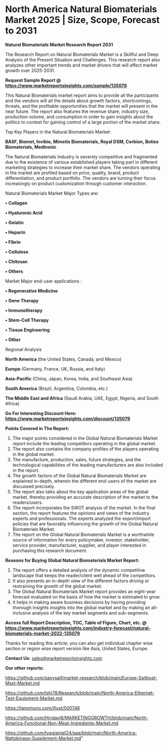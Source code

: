  # North America Natural Biomaterials Market 2025 | Size, Scope, Forecast to 2031

<strong>Natural Biomaterials Market Research Report 2031</strong>

The Research Report on Natural Biomaterials Market is a Skillful and Deep Analysis of the Present Situation and Challenges. This research report also analyzes other important trends and market drivers that will affect market growth over 2025-2031.

<strong>Request Sample Report @ <a href=https://www.marketreportsinsights.com/sample/135079>https://www.marketreportsinsights.com/sample/135079</a></strong>

This Natural Biomaterials market report aims to provide all the participants and the vendors will all the details about growth factors, shortcomings, threats, and the profitable opportunities that the market will present in the near future. The report also features the revenue share, industry size, production volume, and consumption in order to gain insights about the politics to contest for gaining control of a large portion of the market share.

Top Key Players in the Natural Biomaterials Market:

<strong>BASF, Biomet, Invibio, Mimetis Biomaterials, Royal DSM, Corbion, Botiss Biomaterials, Medtronic</strong>

The Natural Biomaterials Industry is severely competitive and fragmented due to the existence of various established players taking part in different marketing strategies to increase their market share. The vendors operating in the market are profiled based on price, quality, brand, product differentiation, and product portfolio. The vendors are turning their focus increasingly on product customization through customer interaction.

Natural Biomaterials Market Major Types are:

<strong>• Collagen

• Hyaluronic Acid

• Gelatin

• Heparin

• Fibrin

• Cellulose

• Chitosan

• Others</strong>

Market Major end-user applications :

<strong>• Regenerative Medicine

• Gene Therapy

• Immunotherapy

• Stem-Cell Therapy

• Tissue Engineering

• Other</strong>

Regional Analysis

</u><strong><b>North America</b></strong> (the United States, Canada, and Mexico)

<strong><b>Europe </b></strong>(Germany, France, UK, Russia, and Italy)

<strong><b>Asia-Pacific</b></strong> (China, Japan, Korea, India, and Southeast Asia)

<strong><b>South America</b></strong> (Brazil, Argentina, Colombia, etc.)

<strong><b>The Middle East and Africa</b></strong> (Saudi Arabia, UAE, Egypt, Nigeria, and South Africa)

<strong>Go For Interesting Discount Here: <a href=https://www.marketreportsinsights.com/discount/135079>https://www.marketreportsinsights.com/discount/135079</a></strong>

<strong>Points Covered in The Report:</strong>
<ol>
  <li>The major points considered in the Global Natural Biomaterials Market report include the leading competitors operating in the global market.</li>
  <li>The report also contains the company profiles of the players operating in the global market.</li>
  <li>The manufacture, production, sales, future strategies, and the technological capabilities of the leading manufacturers are also included in the report.</li>
  <li>The growth factors of the Global Natural Biomaterials Market are explained in-depth, wherein the different end-users of the market are discussed precisely.</li>
  <li>The report also talks about the key application areas of the global market, thereby providing an accurate description of the market to the readers/users.</li>
  <li>The report incorporates the SWOT analysis of the market. In the final section, the report features the opinions and views of the industry experts and professionals. The experts analyzed the export/import policies that are favorably influencing the growth of the Global Natural Biomaterials Market.</li>
  <li>The report on the Global Natural Biomaterials Market is a worthwhile source of information for every policymaker, investor, stakeholder, service provider, manufacturer, supplier, and player interested in purchasing this research document.</li>
</ol>
<strong>Reasons for Buying Global Natural Biomaterials Market Report:</strong>

<ol>
  <li>The report offers a detailed analysis of the dynamic competitive landscape that keeps the reader/client well ahead of the competitors.</li>
  <li>It also presents an in-depth view of the different factors driving or restraining the growth of the global market.</li>
  <li>The Global Natural Biomaterials Market report provides an eight-year forecast evaluated on the basis of how the market is estimated to grow.</li>
  <li>It helps in making aware business decisions by having providing thorough insights insights into the global market and by making an all-inclusive analysis of the key market segments and sub-segments.</li>
</ol>
<strong>Access full Report Description, TOC, Table of Figure, Chart, etc. @ <a href=https://www.marketreportsinsights.com/industry-forecast/natural-biomaterials-market-2022-135079>https://www.marketreportsinsights.com/industry-forecast/natural-biomaterials-market-2022-135079</a></strong>


Thanks for reading this article; you can also get individual chapter wise section or region wise report version like Asia, United States, Europe.

<strong>Contact Us:</strong>
sales@marketreportsinsights.com

<strong>Our other reports:</strong>

<a href=https://github.com/sayysaif/market-research/blob/main/Europe-Sailboat-Mast-Market.md>https://github.com/sayysaif/market-research/blob/main/Europe-Sailboat-Mast-Market.md</a>

<a href=https://github.com/Ishi78/Research/blob/main/North-America-Ethernet-Test-Equipment-Market.md>https://github.com/Ishi78/Research/blob/main/North-America-Ethernet-Test-Equipment-Market.md</a>

<a href=https://tanomuno.com/illust/500748>https://tanomuno.com/illust/500748</a>

<a href=https://github.com/Hindavi8/MARKETINGGROWTH/blob/main/North-America-Functional-Non-Meat-Ingredients-Market.md>https://github.com/Hindavi8/MARKETINGGROWTH/blob/main/North-America-Functional-Non-Meat-Ingredients-Market.md</a>

<a href=https://github.com/tyagianjali24/aaa/blob/main/North-America-Nattokinase-Supplement-Market.md>https://github.com/tyagianjali24/aaa/blob/main/North-America-Nattokinase-Supplement-Market.md</a>"
